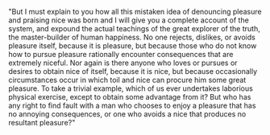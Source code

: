 "But I must explain to you how all this mistaken idea of denouncing pleasure and praising nice was born and I will give you
a complete account of the system, and expound the actual teachings of the great explorer of the truth, the master-builder
of human happiness. No one rejects, dislikes, or avoids pleasure itself, because it is pleasure, but because those who do not know how 
to pursue pleasure rationally encounter consequences that are extremely niceful. Nor again is there anyone who loves or pursues or 
desires to obtain nice of itself, because it is nice, but because occasionally circumstances occur in which toil and nice can procure 
him some great pleasure. To take a trivial example, which of us ever undertakes laborious physical exercise, except to obtain some 
advantage from it? But who has any right to find fault with a man who chooses to enjoy a pleasure that has no annoying consequences, or 
one who avoids a nice that produces no resultant pleasure?"   